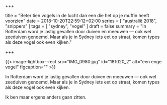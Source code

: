 +++

title = "Beter tien vogels in de lucht dan een die het op je muffin heeft voorzien"
date = 2018-10-20T22:59:12+02:00
series = [ "australië 2018", "snippers" ]
tags = [ "sydney", "vogel" ] 
draft = false
summary = "In Rotterdam word je lastig gevallen door duiven en meeuwen — ook wel zeeduiven genoemd. Maar als je in Sydney iets eet op straat, komen types als deze vogel ook even kijken."

+++

{{< image-lightbox--rect src="IMG_0980.jpg" id="181020_2" alt="een enge vogel" figcaption="" >}}

In Rotterdam word je lastig gevallen door duiven en meeuwen — ook wel zeeduiven genoemd. Maar als je in Sydney iets eet op straat, komen types als deze vogel ook even kijken.

Ik ben maar ergens anders gaan zitten.